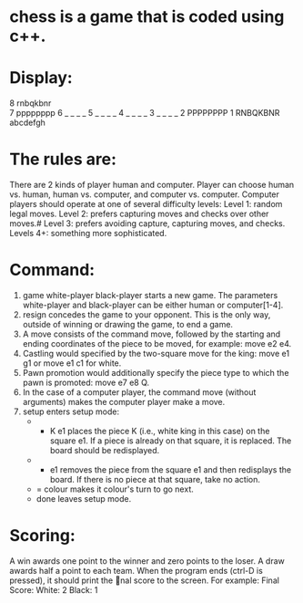 # chess is a game that is coded using c++. 
# Display:
  8 rnbqkbnr<br />
  7 pppppppp
  6 _ _ _ _
  5 _ _ _ _
  4 _ _ _ _
  3 _ _ _ _
  2 PPPPPPPP
  1 RNBQKBNR
  abcdefgh
# The rules are:
There are 2 kinds of player human and computer. Player can choose human vs. human, human vs. computer, and computer vs. computer.
Computer players should operate at one of several difficulty levels:
  Level 1: random legal moves.
  Level 2: prefers capturing moves and checks over other moves.#
  Level 3: prefers avoiding capture, capturing moves, and checks.
  Levels 4+: something more sophisticated.
# Command:
  1. game white-player black-player starts a new game. The parameters white-player and black-player can be either human or 
  computer[1-4].
  2. resign concedes the game to your opponent. This is the only way, outside of winning or drawing the game, to end a game.
  3. A move consists of the command move, followed by the starting and ending coordinates of the piece to be moved, for
     example: move e2 e4. 
  4. Castling would specified by the two-square move for the king: move e1 g1 or move e1 c1 for white.
  5. Pawn promotion would additionally specify the piece type to which the pawn is promoted: move e7 e8 Q.
  6. In the case of a computer player, the command move (without arguments) makes the computer player make a move.
  7. setup enters setup mode:
     - + K e1 places the piece K (i.e., white king in this case) on the square e1. If a piece is already on that square, it is 
     replaced. The board should be redisplayed.
     - - e1 removes the piece from the square e1 and then redisplays the board. If there is no piece at that square, take no 
     action.
     - = colour makes it colour's turn to go next.
     - done leaves setup mode.
# Scoring:
  A win awards one point to the winner and zero points to the loser. A draw awards half a point to each team. When the program 
  ends (ctrl-D is pressed), it should print the nal score to the screen. 
  For example:
  Final Score:
  White: 2
  Black: 1
